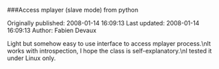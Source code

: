 ###Access mplayer (slave mode) from python

Originally published: 2008-01-14 16:09:13
Last updated: 2008-01-14 16:09:13
Author: Fabien Devaux

Light but somehow easy to use interface to access mplayer process.\nIt works with introspection, I hope the class is self-explanatory.\nI tested it under Linux only.